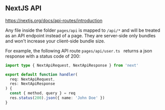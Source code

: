 ## NextJS API
https://nextjs.org/docs/api-routes/introduction

Any file inside the folder `pages/api` is mapped to `/api/*` and will be treated as an API endpoint instead of a page. They are server-side only bundles and won't increase your client-side bundle size.

For example, the following API route `pages/api/user.ts ` returns a json response with a status code of 200:

```ts
import type { NextApiRequest, NextApiResponse } from 'next'

export default function handler(
  req: NextApiRequest,
  res: NextApiResponse
) {
  const { method, query } = req
  res.status(200).json({ name: 'John Doe' })
}
```
